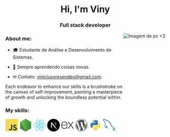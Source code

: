 <h1 align='center'>Hi, I'm Viny</h1>
<h3 align='center'>Full stack developer</h3>

<img src='https://raw.githubusercontent.com/MicaelliMedeiros/micaellimedeiros/master/image/computer-illustration.png' alt='Imagem de pc <3' height=250px align='right' />

### About me:
- 🎓 Estudante de Análise e Desenvolvimento de Sistemas.

- 📘 Sempre aprendendo coisas novas.

- ✉ Contato: <a>viniciusvresendeo@gmail.com</a>.

<p align='left'>
  Each endeavor to enhance our skills is a brushstroke on the canvas of self-improvement, painting a masterpiece of growth and unlocking the boundless potential within.
</p>

### My skills:
<p align="left">
  <img src="https://github.com/devicons/devicon/blob/master/icons/javascript/javascript-original.svg" width="40px" height="40px">
  <img src="https://github.com/devicons/devicon/blob/master/icons/nodejs/nodejs-original.svg" width="40px" height="40px">
  <img src="https://github.com/devicons/devicon/blob/master/icons/react/react-original.svg" width="40px" height="40px">
  <img src="https://github.com/devicons/devicon/blob/master/icons/nextjs/nextjs-original.svg" width="40px" height="40px">
  <img src="https://github.com/devicons/devicon/blob/master/icons/express/express-original.svg" width="40px" height="40px">
  <img src="https://github.com/devicons/devicon/blob/master/icons/wordpress/wordpress-plain.svg" width="40px" height="40px">
  <img src="https://github.com/devicons/devicon/blob/master/icons/python/python-original.svg" width="40px" height="40px">
  <img src="https://github.com/devicons/devicon/blob/master/icons/mysql/mysql-original.svg" width="40px" height="40px">
</p>
